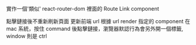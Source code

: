 實作一個'類似' react-router-dom 裡面的 Route Link component

點擊鏈接後不重新刷新頁面
更新前端 url
根據 url render 指定的 component
在 mac 系統，按住 command 後點擊鏈接，瀏覽器默認行為會另外開一個標籤, window 則是 ctrl
